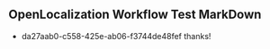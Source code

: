 ## OpenLocalization Workflow Test MarkDown
* da27aab0-c558-425e-ab06-f3744de48fef 
thanks!<!--HONumber=Mar16_HO2-->
